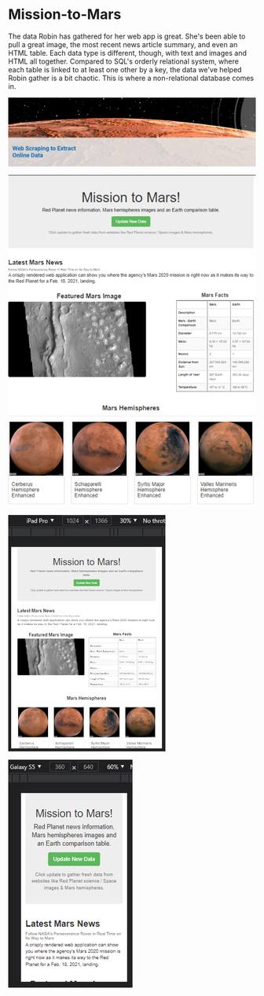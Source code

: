 # Mission-to-Mars

The data Robin has gathered for her web app is great. She's been able to pull a great image, the most recent news article summary, and even an HTML table. Each data type is different, though, with text and images and HTML all together. Compared to SQL's orderly relational system, where each table is linked to at least one other by a key, the data we've helped Robin gather is a bit chaotic. This is where a non-relational database comes in.

![](Resources/intro.PNG)

![](Resources/webview.PNG)

![](Resources/ipadPro.PNG)

![](Resources/GalaxyS5.PNG)
